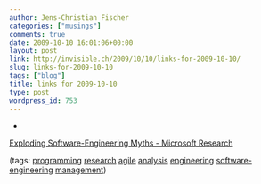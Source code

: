 ```yaml
---
author: Jens-Christian Fischer
categories: ["musings"]
comments: true
date: 2009-10-10 16:01:06+00:00
layout: post
link: http://invisible.ch/2009/10/10/links-for-2009-10-10/
slug: links-for-2009-10-10
tags: ["blog"]
title: links for 2009-10-10
type: post
wordpress_id: 753
---
```


  * 
                

[Exploding Software-Engineering Myths - Microsoft Research](http://research.microsoft.com/en-us/news/features/nagappan-100609.aspx)


                
                

(tags: [programming](http://delicious.com/jaycee/programming) [research](http://delicious.com/jaycee/research) [agile](http://delicious.com/jaycee/agile) [analysis](http://delicious.com/jaycee/analysis) [engineering](http://delicious.com/jaycee/engineering) [software-engineering](http://delicious.com/jaycee/software-engineering) [management](http://delicious.com/jaycee/management))


            
